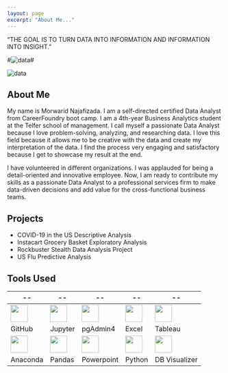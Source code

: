 ```yaml
---
layout: page
excerpt: "About Me..."
---
```




“THE GOAL IS TO TURN DATA INTO INFORMATION AND INFORMATION INTO INSIGHT.”

#![data](https://morwarid1.github.io/images/data-analytics.jpg)# 

![data](https://morwarid1.github.io/images/bio-photo.jpg)


## About Me
My name is Morwarid Najafizada. I am a self-directed certified Data Analyst from CareerFoundry boot camp. I am a 4th-year Business Analytics student at the Telfer school of management. I call myself a passionate Data Analyst because I love problem-solving, analyzing, and researching data. I love this field because it allows me to be creative with the data and create my interpretation of the data. I find the process very engaging and satisfactory because I get to showcase my result at the end.

I have volunteered in different organizations. I was applauded for being a detail-oriented and innovative employee. Now, I am ready to contribute my skills as a passionate Data Analyst to a professional services firm to make data-driven decisions and add value for the cross-functional business teams. 

## Projects

- COVID-19 in the US Descriptive Analysis
- Instacart Grocery Basket Exploratory Analysis 
- Rockbuster Stealth Data Analysis Project
- US Flu Predictive Analysis

## Tools Used 

 --|--|--|--|--|
---------------| ----------------- |----------------|------------|------|
<img src="https://morwarid1.github.io/images/Tools/Github.png" width="40">| <img src="https://morwarid1.github.io/images/Tools/Jupyter-Notebook.png" width="40"> | <img src="https://morwarid1.github.io/images/Tools/pgAdmin4.png" width="40">|<img src="https://morwarid1.github.io/images/Tools/Microsoft-Excel.png" width="40"> |<img src="https://morwarid1.github.io/images/Tools/Tableau.png" width="40"> |
GitHub | Jupyter |pgAdmin4 | Excel | Tableau |
<img src="https://morwarid1.github.io/images/Tools/Anaconda.png" width="40">| <img src="https://morwarid1.github.io/images/Tools/Pandas.png" width="40"> |<img src="https://morwarid1.github.io/images/Tools/Microsoft-Powerpoint.png" width="40"> |<img src="https://morwarid1.github.io/images/Tools/Python.png" width="40"> |<img src="https://morwarid1.github.io/images/Tools/DB-Visualizer.png" width="40"> | 
Anaconda | Pandas | Powerpoint | Python | DB Visualizer |
 




